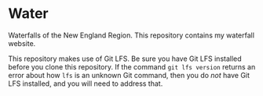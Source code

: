 
# Water

Waterfalls of the New England Region. This repository contains my waterfall website.

This repository makes use of Git LFS. Be sure you have Git LFS installed before you
clone this repository. If the command `git lfs version` returns an error about how
`lfs` is an unknown Git command, then you do *not* have Git LFS installed, and you
will need to address that.
